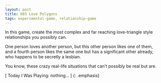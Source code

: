 ```yaml
---
layout: post
title: 803 Love Polygons
tags: experimental-game, relationship-game
---
```

In this game, create the most complex and far reaching love-triangle style relationships you possibly can.

One person loves another person, but this other person likes one of them, and a fourth person likes the same one but has a significant other already, who happens to be secretly a lesbian.

You know, these crazy real-life situations that can’t possibly be real but are.

[ Today I Was Playing: nothing… ]
{: .emphasis}

